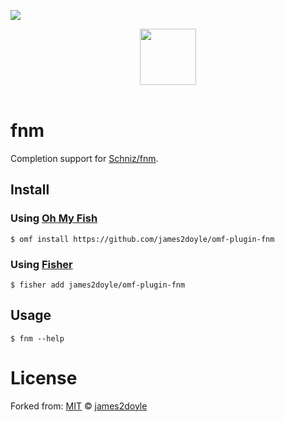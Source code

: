 ![][license-badge]

<div align="center">
  <a href="http://github.com/oh-my-fish/oh-my-fish">
    <img width=90px  src="https://cloud.githubusercontent.com/assets/8317250/8510172/f006f0a4-230f-11e5-98b6-5c2e3c87088f.png">
  </a>
</div>
<br>

# fnm

Completion support for [Schniz/fnm](https://github.com/Schniz/fnm).

## Install

### Using [Oh My Fish][omf-link]

```fish
$ omf install https://github.com/james2doyle/omf-plugin-fnm
```

### Using [Fisher][fisher-link]

```fish
$ fisher add james2doyle/omf-plugin-fnm
```

## Usage

```fish
$ fnm --help
```

# License

Forked from: [MIT][mit] © [james2doyle][author]


[mit]:            http://opensource.org/licenses/MIT
[author]:         http://github.com/james2doyle
[omf-link]:       https://www.github.com/oh-my-fish/oh-my-fish
[fisher-link]:    https://www.github.com/jorgebucaran/fisher

[license-badge]:  https://img.shields.io/badge/license-MIT-007EC7.svg?style=flat-square

